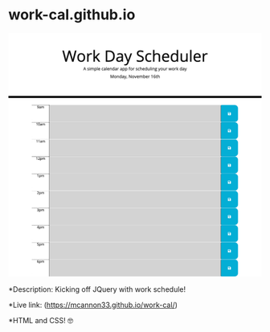 # work-cal.github.io

![work-cal](assets/work-cal.png)

*Description: Kicking off JQuery with work schedule! 

*Live link: (https://mcannon33.github.io/work-cal/)

*HTML and CSS! :nerd_face:
